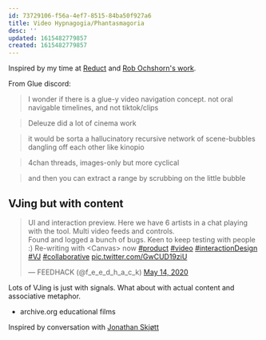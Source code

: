```yaml
---
id: 73729106-f56a-4ef7-8515-84ba50f927a6
title: Video Hypnagogia/Phantasmagoria
desc: ''
updated: 1615482779857
created: 1615482779857
---
```

Inspired by my time at [Reduct](https://reduct.video) and [Rob Ochshorn's work](https://rmozone.com/).

From Glue discord:

> I wonder if there is a glue-y video navigation concept. not oral navigable timelines, and not tiktok/clips

> Deleuze did a lot of cinema work

> it would be sorta a hallucinatory recursive network of scene-bubbles dangling off each other like kinopio

> 4chan threads, images-only but more cyclical

> and then you can extract a range by scrubbing on the little bubble

## VJing but with content

<blockquote class="twitter-tweet"><p lang="en" dir="ltr">UI and interaction preview. Here we have 6 artists in a chat playing with the tool. Multi video feeds and controls. <br>Found and logged a bunch of bugs. Keen to keep testing with people :) Re-writing with &lt;Canvas&gt; now <a href="https://twitter.com/hashtag/product?src=hash&amp;ref_src=twsrc%5Etfw">#product</a> <a href="https://twitter.com/hashtag/video?src=hash&amp;ref_src=twsrc%5Etfw">#video</a> <a href="https://twitter.com/hashtag/interactionDesign?src=hash&amp;ref_src=twsrc%5Etfw">#interactionDesign</a> <a href="https://twitter.com/hashtag/VJ?src=hash&amp;ref_src=twsrc%5Etfw">#VJ</a> <a href="https://twitter.com/hashtag/collaborative?src=hash&amp;ref_src=twsrc%5Etfw">#collaborative</a> <a href="https://t.co/GwCUD19ziU">pic.twitter.com/GwCUD19ziU</a></p>&mdash; FEEDHACK (@f_e_e_d_h_a_c_k) <a href="https://twitter.com/f_e_e_d_h_a_c_k/status/1260887107360325633?ref_src=twsrc%5Etfw">May 14, 2020</a></blockquote> <script async src="https://platform.twitter.com/widgets.js" charset="utf-8"></script>

Lots of VJing is just with signals. What about with actual content and associative metaphor.

- archive.org educational films

Inspired by conversation with [Jonathan Skjøtt](https://resevoir.net/)

